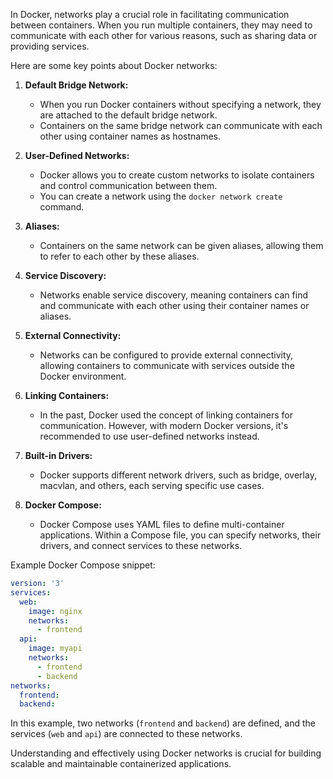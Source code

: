 In Docker, networks play a crucial role in facilitating communication between containers. When you run multiple containers, they may need to communicate with each other for various reasons, such as sharing data or providing services.

Here are some key points about Docker networks:

1. **Default Bridge Network:**
   - When you run Docker containers without specifying a network, they are attached to the default bridge network.
   - Containers on the same bridge network can communicate with each other using container names as hostnames.

2. **User-Defined Networks:**
   - Docker allows you to create custom networks to isolate containers and control communication between them.
   - You can create a network using the `docker network create` command.

3. **Aliases:**
   - Containers on the same network can be given aliases, allowing them to refer to each other by these aliases.

4. **Service Discovery:**
   - Networks enable service discovery, meaning containers can find and communicate with each other using their container names or aliases.

5. **External Connectivity:**
   - Networks can be configured to provide external connectivity, allowing containers to communicate with services outside the Docker environment.

6. **Linking Containers:**
   - In the past, Docker used the concept of linking containers for communication. However, with modern Docker versions, it's recommended to use user-defined networks instead.

7. **Built-in Drivers:**
   - Docker supports different network drivers, such as bridge, overlay, macvlan, and others, each serving specific use cases.

8. **Docker Compose:**
   - Docker Compose uses YAML files to define multi-container applications. Within a Compose file, you can specify networks, their drivers, and connect services to these networks.

Example Docker Compose snippet:

```yaml
version: '3'
services:
  web:
    image: nginx
    networks:
      - frontend
  api:
    image: myapi
    networks:
      - frontend
      - backend
networks:
  frontend:
  backend:
```

In this example, two networks (`frontend` and `backend`) are defined, and the services (`web` and `api`) are connected to these networks.

Understanding and effectively using Docker networks is crucial for building scalable and maintainable containerized applications.